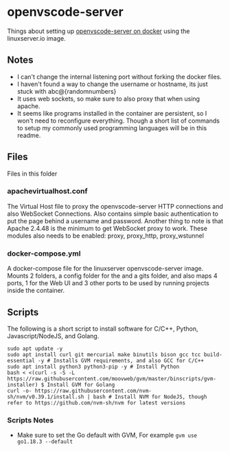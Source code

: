 # openvscode-server

Things about setting up [openvscode-server on docker](https://github.com/linuxserver/docker-openvscode-server) using the linuxserver.io image.

## Notes

- I can't change the internal listening port without forking the docker files.
- I haven't found a way to change the username or hostname, its just stuck with abc@{randomnumbers}
- It uses web sockets, so make sure to also proxy that when using apache.
- It seems like programs installed in the container are persistent, so I won't need to reconfigure everything. Though a short list of commands to setup my commonly used programming languages will be in this readme.

## Files
Files in this folder

### apachevirtualhost.conf
The Virtual Host file to proxy the openvscode-server HTTP connections and also WebSocket Connections. Also contains simple basic authentication to put the page behind a username and password. Another thing to note is that Apache 2.4.48 is the minimum to get WebSocket proxy to work. These modules also needs to be enabled: proxy, proxy_http, proxy_wstunnel

### docker-compose.yml
A docker-compose file for the linuxserver openvscode-server image. Mounts 2 folders, a config folder for the and a gits folder, and also maps 4 ports, 1 for the Web UI and 3 other ports to be used by running projects inside the container. 

## Scripts
The following is a short script to install software for C/C++, Python, Javascript/NodeJS, and Golang.
```
sudo apt update -y
sudo apt install curl git mercurial make binutils bison gcc tcc build-essential -y # Installs GVM requirements, and also GCC for C/C++
sudo apt install python3 python3-pip -y # Install Python
bash < <(curl -s -S -L https://raw.githubusercontent.com/moovweb/gvm/master/binscripts/gvm-installer) $ Install GVM for Golang
curl -o- https://raw.githubusercontent.com/nvm-sh/nvm/v0.39.1/install.sh | bash # Install NVM for NodeJS, though refer to https://github.com/nvm-sh/nvm for latest versions
```
### Scripts Notes
- Make sure to set the Go default with GVM, For example `gvm use go1.18.3 --default`